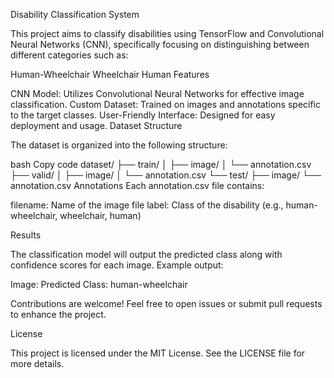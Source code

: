 Disability Classification System

This project aims to classify disabilities using TensorFlow and Convolutional Neural Networks (CNN), specifically focusing on distinguishing between different categories such as:

Human-Wheelchair
Wheelchair
Human
Features

CNN Model: Utilizes Convolutional Neural Networks for effective image classification.
Custom Dataset: Trained on images and annotations specific to the target classes.
User-Friendly Interface: Designed for easy deployment and usage.
Dataset Structure

The dataset is organized into the following structure:

bash
Copy code
dataset/
├── train/
│   ├── image/
│   └── annotation.csv
├── valid/
│   ├── image/
│   └── annotation.csv
└── test/
    ├── image/
    └── annotation.csv
Annotations
Each annotation.csv file contains:

filename: Name of the image file
label: Class of the disability (e.g., human-wheelchair, wheelchair, human)

Results

The classification model will output the predicted class along with confidence scores for each image. Example output:

Image:
Predicted Class: human-wheelchair

Contributions are welcome! Feel free to open issues or submit pull requests to enhance the project.

License

This project is licensed under the MIT License. See the LICENSE file for more details.

